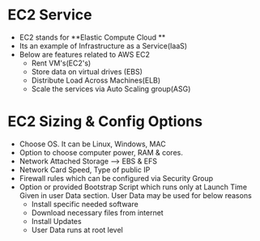 # EC2 Service
- EC2 stands for **Elastic Compute Cloud **
- Its an example of Infrastructure as  a Service(IaaS)
- Below are features related to AWS EC2
  - Rent VM's(EC2's)
  - Store data on virtual drives (EBS)
  - Distribute Load Across Machines(ELB)
  - Scale the services via Auto Scaling group(ASG)
# EC2 Sizing & Config Options
- Choose OS. It can be Linux, Windows, MAC
- Option to choose computer power, RAM & cores.
- Network Attached Storage --> EBS & EFS
- Network Card Speed, Type of public IP
- Firewall rules which can be configured via Security Group
- Option or provided Bootstrap Script which runs only at Launch Time Given in user Data section. User Data may be used for below reasons
  - Install specific needed software
  - Download necessary files from internet
  - Install Updates
  - User Data runs at root level

